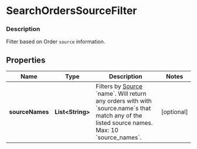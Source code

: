 
# SearchOrdersSourceFilter

### Description

Filter based on Order `source` information.

## Properties
Name | Type | Description | Notes
------------ | ------------- | ------------- | -------------
**sourceNames** | **List&lt;String&gt;** | Filters by [Source](#type-ordersource) &#x60;name&#x60;. Will return any orders with with &#x60;source.name&#x60;s that match any of the listed source names.  Max: 10 &#x60;source_names&#x60;. |  [optional]



